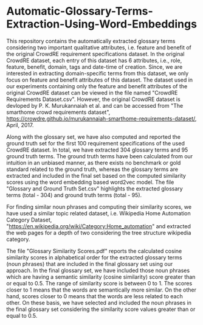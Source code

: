 # Automatic-Glossary-Terms-Extraction-Using-Word-Embeddings

This repository contains the automatically extracted glossary terms considering two important qualitative attributes, i.e. feature and benefit of the original CrowdRE requirement specifications dataset. In the original CrowdRE dataset, each entry of this dataset has 6 attributes, i.e., role, feature, benefit, domain, tags and date-time of creation. Since, we are interested in extracting domain-specific terms from this dataset, we only focus on feature and benefit attributes of this dataset. The dataset used in our experiments containing only the feature and benefit attributes of the original CrowdRE dataset can be viewed in the file named "CrowdRE Requirements Dataset.csv". However, the original CrowdRE dataset is devloped by P. K. Murukannaiah et al. and can be accessed from "The smarthome crowd requirements dataset", https://crowdre.github.io/murukannaiah-smarthome-requirements-dataset/, April, 2017. 

Along with the glossary set, we have also computed and reported the ground truth set for the first 100 requirement specifications of the used CrowdRE dataset. In total, we have extracted 304 glossary terms and 95 ground truth terms. The ground truth terms have been calculated from our intuition in an unbiased manner, as there exists no benchmark or gold standard related to the ground truth, whereas the glossary terms are extracted and included in the final set based on the computed similarity scores using the word embedding based word2vec model. The file "Glossary and Ground Truth Set.csv" highlights the extracted glossary terms (total - 304) and ground truth terms (total - 95).   

For finding similar noun phrases and computing their similarity scores, we have used a similar topic related dataset, i.e. Wikipedia Home Automation Category Dataset, "https://en.wikipedia.org/wiki/Category:Home_automation" and extracted the web pages for a depth of two considering the tree structure wikipedia category.  

The file "Glossary Similarity Scores.pdf" reports the calculated cosine similarity scores in alphabetical order for the extracted glossary terms (noun phrases) that are included in the final glossary set using our approach. In the final glossary set, we have included those noun phrases which are having a semantic similarity (cosine similarity) score greater than or equal to 0.5. The range of similarity score is between 0 to 1. The scores closer to 1 means that the words are semantically more similar. On the other hand, scores closer to 0 means that the words are less related to each other. On these basis, we have selected and included the noun phrases in the final glossary set considering the similarity score values greater than or equal to 0.5.
